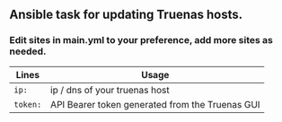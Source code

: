 ## Ansible task for updating Truenas hosts.

### Edit sites in main.yml to your preference, add more sites as needed.
| Lines | Usage | 
| ---- |----| 
| ```ip:``` | ip / dns of your truenas host |
| ```token:``` | API Bearer token generated from the Truenas GUI |
